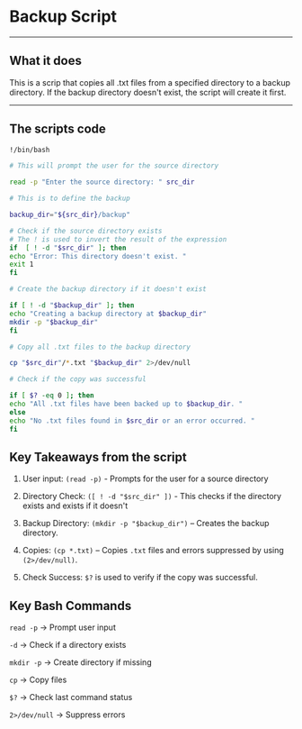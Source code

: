 # Backup Script

---

## What it does

This is a scrip that copies all .txt files from a specified directory to a backup directory. If the backup directory doesn't exist, the script will create it first.

---

## The scripts code

```bash
!/bin/bash

# This will prompt the user for the source directory

read -p "Enter the source directory: " src_dir

# This is to define the backup

backup_dir="${src_dir}/backup"

# Check if the source directory exists
# The ! is used to invert the result of the expression
if  [ ! -d "$src_dir" ]; then
echo "Error: This directory doesn't exist. "
exit 1
fi

# Create the backup directory if it doesn't exist

if [ ! -d "$backup_dir" ]; then
echo "Creating a backup directory at $backup_dir"
mkdir -p "$backup_dir"
fi

# Copy all .txt files to the backup directory

cp "$src_dir"/*.txt "$backup_dir" 2>/dev/null

# Check if the copy was successful

if [ $? -eq 0 ]; then
echo "All .txt files have been backed up to $backup_dir. "
else
echo "No .txt files found in $src_dir or an error occurred. "
fi
```

## Key Takeaways from the script

1. User input:  `(read -p)` - Prompts for the user for a source directory

2. Directory Check: `([ ! -d "$src_dir" ])` - This checks if the directory exists and exists if it doesn't

3. Backup Directory: `(mkdir -p "$backup_dir")` – Creates the backup directory.

4. Copies: `(cp *.txt)` – Copies `.txt` files and errors suppressed by using `(2>/dev/null)`.

5. Check Success: `$?` is used to verify if the copy was successful.

## Key Bash Commands

`read -p` → Prompt user input

`-d` → Check if a directory exists

`mkdir -p` → Create directory if missing

`cp` → Copy files

`$?` → Check last command status

`2>/dev/null` → Suppress errors
